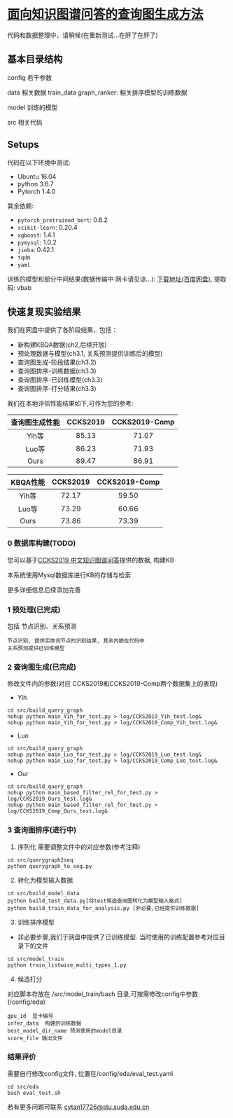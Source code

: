 # [面向知识图谱问答的查询图生成方法](https://github.com/cytan17726/KBQA_QueryGraphGeneration/tree/master)

代码和数据整理中，请稍候(在重新测试...在肝了在肝了)

## 基本目录结构

config 若干参数

data 相关数据
    train_data
        graph_ranker: 相关排序模型的训练数据

model 训练的模型

src 相关代码

## Setups

代码在以下环境中测试:

- Ubuntu 16.04
- python 3.6.7
- Pytorch 1.4.0

其余依赖:

- `pytorch_pretrained_bert`: 0.6.2
- `scikit-learn`: 0.20.4
- `xgboost`: 1.4.1
- `pymysql`: 1.0.2
- `jieba`: 0.42.1
- `tqdm`
- `yaml`

训练的模型和部分中间结果(数据传输中 网卡请见谅...):
[下载地址(百度网盘)](https://pan.baidu.com/s/1UzczuOdBNAwjP9h8Sf0cjA), 提取码: vbab

## 快速复现实验结果

我们在网盘中提供了各阶段结果，包括：

- 新构建KBQA数据(ch2,后续开放)
- 预处理数据与模型(ch3.1, 关系预测提供训练后的模型)
- 查询图生成-阶段结果(ch3.2)
- 查询图排序-训练数据(ch3.3)
- 查询图排序-已训练模型(ch3.3)
- 查询图排序-打分结果(ch3.3)

我们在本地评估性能结果如下,可作为您的参考:

|查询图生成性能|CCKS2019|CCKS2019-Comp|
|:---:|:---:|:---:|
|Yih等|85.13|71.07|
|Luo等|86.23|71.93|
|Ours|89.47|86.91|

|KBQA性能|CCKS2019|CCKS2019-Comp|
|:---:|:---:|:---:|
|Yih等|72.17|59.50|
|Luo等|73.29|60.66|
|Ours|73.86|73.39|


### 0 数据库构建(TODO)

您可以基于[CCKS2019 中文知识图谱问答](https://www.biendata.xyz/competition/ccks_2019_6/data/)提供的数据, 构建KB

本系统使用Mysql数据库进行KB的存储与检索

更多详细信息后续添加完善

### 1 预处理(已完成)

包括 节点识别、关系预测

    节点识别, 提供实体词节点的识别结果, 其余内嵌在代码中
    关系预测提供已训练模型

### 2 查询图生成(已完成)
修改文件内的参数(对应 CCKS2019和CCKS2019-Comp两个数据集上的表现)

- Yih

```
cd src/build_query_graph
nohup python main_Yih_for_test.py > log/CCKS2019_Yih_test.log&
nohup python main_Yih_for_test.py > log/CCKS2019_Comp_Yih_test.log&
```

- Luo

```
cd src/build_query_graph
nohup python main_Luo_for_test.py > log/CCKS2019_Luo_test.log&
nohup python main_Luo_for_test.py > log/CCKS2019_Comp_Luo_test.log&
```

- Our

```
cd src/build_query_graph
nohup python main_based_filter_rel_for_test.py > log/CCKS2019_Ours_test.log&
nohup python main_based_filter_rel_for_test.py > log/CCKS2019_Comp_Ours_test.log&
```


### 3 查询图排序(进行中)

1. 序列化
需要调整文件中的对应参数(参考注释)
```
cd src/querygraph2seq
python querygraph_to_seq.py
```

2. 转化为模型输入数据

```
cd src/build_model_data
python build_test_data.py[将test候选查询图转化为模型输入格式]
python build_train_data_for_analysis.py [非必要,已经提供训练数据]
```

3. 训练排序模型

- 非必要步骤,我们于网盘中提供了已训练模型. 当时使用的训练配置参考对应目录下的文件
```
cd src/model_train
python train_listwise_multi_types_1.py
```

4. 候选打分

对应脚本存放在 /src/model_train/bash 目录,可按需修改config中参数(/config/eda)

```
gpu_id  显卡编号
infer_data  构建的训练数据
best_model_dir_name 预测使用的model目录
score_file 输出文件
```

### 结果评价

需要自行修改config文件, 位置在/config/eda/eval_test.yaml

```
cd src/eda
bash eval_test.sh
```

若有更多问题可联系 cytan17726@stu.suda.edu.cn